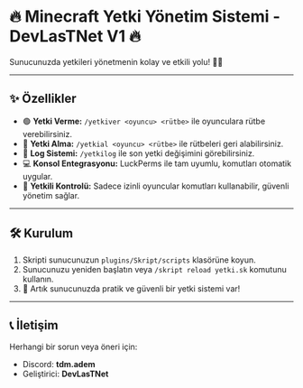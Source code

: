 # 🔥 Minecraft Yetki Yönetim Sistemi - DevLasTNet V1 🔥
Sunucunuzda yetkileri yönetmenin kolay ve etkili yolu! 👑💼  

---

## ✨ Özellikler
- 🟢 **Yetki Verme:** `/yetkiver <oyuncu> <rütbe>` ile oyunculara rütbe verebilirsiniz.  
- 🔴 **Yetki Alma:** `/yetkial <oyuncu> <rütbe>` ile rütbeleri geri alabilirsiniz.  
- 📜 **Log Sistemi:** `/yetkilog` ile son yetki değişimini görebilirsiniz.  
- 💻 **Konsol Entegrasyonu:** LuckPerms ile tam uyumlu, komutları otomatik uygular.  
- 👀 **Yetkili Kontrolü:** Sadece izinli oyuncular komutları kullanabilir, güvenli yönetim sağlar.  

---

## 🛠️ Kurulum
1. Skripti sunucunuzun `plugins/Skript/scripts` klasörüne koyun.  
2. Sunucunuzu yeniden başlatın veya `/skript reload yetki.sk` komutunu kullanın.  
3. 🎉 Artık sunucunuzda pratik ve güvenli bir yetki sistemi var!  

---

## 📞 İletişim
Herhangi bir sorun veya öneri için:  
- Discord: **tdm.adem**  
- Geliştirici: **DevLasTNet**  
